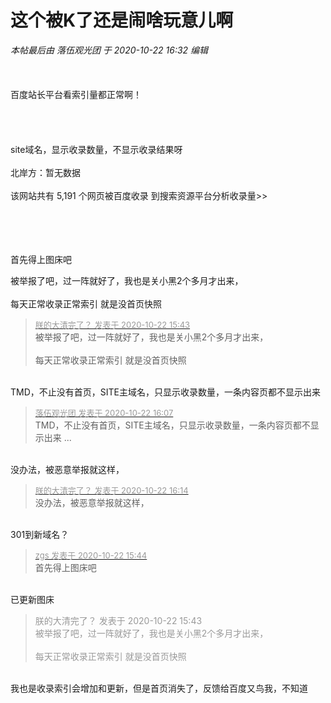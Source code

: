 # 这个被K了还是闹啥玩意儿啊


<i class="pstatus"> 本帖最后由 落伍观光团 于 2020-10-22 16:32 编辑 </i><br />
<br />
<img id="aimg_nsOVm" onclick="zoom(this, this.src, 0, 0, 0)" class="zoom" src="https://s1.ax1x.com/2020/10/22/BFuhVA.jpg" onmouseover="img_onmouseoverfunc(this)" onload="thumbImg(this)" border="0" alt="" /><br />
<br />
<br />
百度站长平台看索引量都正常啊！<br />
<br />
<br />
<br />
<br />
site域名，显示收录数量，不显示收录结果呀<br />
<br />
北岸方：暂无数据<br />
<br />
该网站共有 5,191 个网页被百度收录 到搜索资源平台分析收录量&gt;&gt;<br />
<br />
<br />
<br />
<br />


首先得上图床吧

被举报了吧，过一阵就好了，我也是关小黑2个多月才出来，<br />
<br />
每天正常收录正常索引 就是没首页快照<br />


<div class="quote"><blockquote><font size="2"><a href="https://www.hostloc.com/forum.php?mod=redirect&amp;goto=findpost&amp;pid=9336305&amp;ptid=757185" target="_blank"><font color="#999999">朕的大清完了？ 发表于 2020-10-22 15:43</font></a></font><br />
被举报了吧，过一阵就好了，我也是关小黑2个多月才出来，<br />
<br />
每天正常收录正常索引 就是没首页快照</blockquote></div><br />
TMD，不止没有首页，SITE主域名，只显示收录数量，一条内容页都不显示出来

<div class="quote"><blockquote><font size="2"><a href="https://www.hostloc.com/forum.php?mod=redirect&amp;goto=findpost&amp;pid=9336422&amp;ptid=757185" target="_blank"><font color="#999999">落伍观光团 发表于 2020-10-22 16:07</font></a></font><br />
TMD，不止没有首页，SITE主域名，只显示收录数量，一条内容页都不显示出来 ...</blockquote></div><br />
没办法，被恶意举报就这样，

<div class="quote"><blockquote><font size="2"><a href="https://www.hostloc.com/forum.php?mod=redirect&amp;goto=findpost&amp;pid=9336452&amp;ptid=757185" target="_blank"><font color="#999999">朕的大清完了？ 发表于 2020-10-22 16:14</font></a></font><br />
没办法，被恶意举报就这样，</blockquote></div><br />
301到新域名？

<div class="quote"><blockquote><font size="2"><a href="https://www.hostloc.com/forum.php?mod=redirect&amp;goto=findpost&amp;pid=9336312&amp;ptid=757185" target="_blank"><font color="#999999">zgs 发表于 2020-10-22 15:44</font></a></font><br />
首先得上图床吧</blockquote></div><br />
已更新图床

<div class="quote"><blockquote><font color="#999999">朕的大清完了？ 发表于 2020-10-22 15:43</font><br />
<font color="#999999">被举报了吧，过一阵就好了，我也是关小黑2个多月才出来，<br />
<br />
每天正常收录正常索引 就是没首页快照<br />
</font></blockquote></div><br />
我也是收录索引会增加和更新，但是首页消失了，反馈给百度又鸟我，不知道
